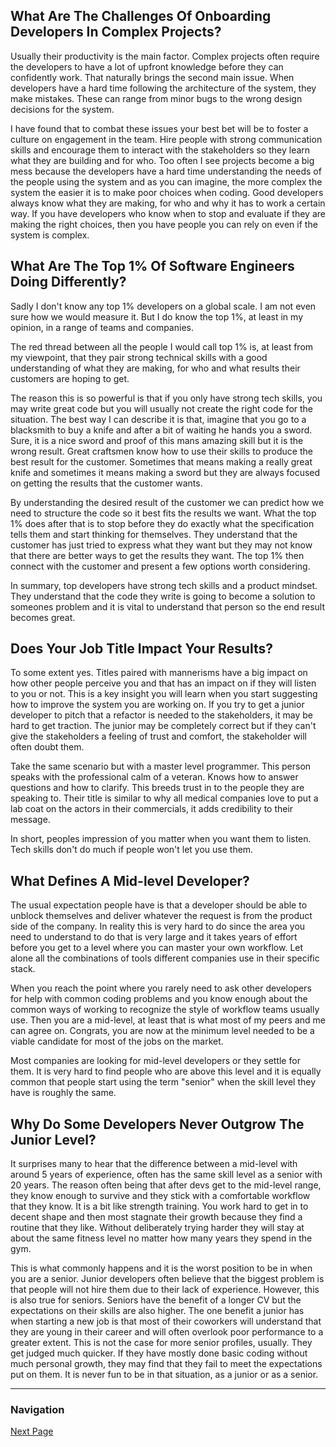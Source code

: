 ## What Are The Challenges Of Onboarding Developers In Complex Projects?

Usually their productivity is the main factor. Complex projects often
require the developers to have a lot of upfront knowledge before they
can confidently work. That naturally brings the second main issue.
When developers have a hard time following the architecture of the
system, they make mistakes. These can range from minor bugs to the
wrong design decisions for the system.

I have found that to combat these issues your best bet will be to
foster a culture on engagement in the team. Hire people with strong
communication skills and encourage them to interact with the stakeholders
so they learn what they are building and for who. Too often I see
projects become a big mess because the developers have a hard time
understanding the needs of the people using the system and as you
can imagine, the more complex the system the easier it is to make
poor choices when coding.
Good developers always know what they are making, for who and why
it has to work a certain way. If you have developers who know when
to stop and evaluate if they are making the right choices, then
you have people you can rely on even if the system is complex.

## What Are The Top 1% Of Software Engineers Doing Differently?

Sadly I don't know any top 1% developers on a global scale. I am
not even sure how we would measure it. But I do know the top 1%,
at least in my opinion, in a range of teams and companies.

The red thread between all the people I would call top 1% is,
at least from my viewpoint, that they pair strong technical skills
with a good understanding of what they are making, for who and
what results their customers are hoping to get.

The reason this is so powerful is that if you only have strong
tech skills, you may write great code but you will usually not
create the right code for the situation. The best way I can
describe it is that, imagine that you go to a blacksmith to
buy a knife and after a bit of waiting he hands you a sword.
Sure, it is a nice sword and proof of this mans amazing skill
but it is the wrong result. Great craftsmen know how to use
their skills to produce the best result for the customer.
Sometimes that means making a really great knife and sometimes
it means making a sword but they are always focused on getting
the results that the customer wants.

By understanding the desired result of the customer we can
predict how we need to structure the code so it best fits
the results we want. What the top 1% does after that is to
stop before they do exactly what the specification tells
them and start thinking for themselves. They understand
that the customer has just tried to express what they
want but they may not know that there are better ways
to get the results they want. The top 1% then connect with
the customer and present a few options worth considering.

In summary, top developers have strong tech skills and
a product mindset. They understand that the code they
write is going to become a solution to someones problem
and it is vital to understand that person so the end
result becomes great.

## Does Your Job Title Impact Your Results?

To some extent yes. Titles paired with mannerisms have a big impact
on how other people perceive you and that has an impact on if they
will listen to you or not. This is a key insight you will learn when
you start suggesting how to improve the system you are working on.
If you try to get a junior developer to pitch that a refactor is needed
to the stakeholders, it may be hard to get traction. The junior may
be completely correct but if they can't give the stakeholders a feeling
of trust and comfort, the stakeholder will often doubt them.

Take the same scenario but with a master level programmer. This person
speaks with the professional calm of a veteran. Knows how to answer
questions and how to clarify. This breeds trust in to the people they
are speaking to. Their title is similar to why all medical companies
love to put a lab coat on the actors in their commercials, it adds
credibility to their message.

In short, peoples impression of you matter when you want them to listen.
Tech skills don't do much if people won't let you use them.

## What Defines A Mid-level Developer?

The usual expectation people have is that a developer should be
able to unblock themselves and deliver whatever the request is
from the product side of the company. In reality this is very
hard to do since the area you need to understand to do that is
very large and it takes years of effort before you get to a level
where you can master your own workflow. Let alone all the combinations
of tools different companies use in their specific stack.

When you reach the point where you rarely need to ask other developers
for help with common coding problems and you know enough about the
common ways of working to recognize the style of workflow teams usually
use. Then you are a mid-level, at least that is what most of my peers
and me can agree on. Congrats, you are now at the minimum level needed
to be a viable candidate for most of the jobs on the market.

Most companies are looking for mid-level developers or they settle
for them.
It is very hard to find people who are above this level and it
is equally common that people start using the term "senior" when the
skill level they have is roughly the same.

## Why Do Some Developers Never Outgrow The Junior Level?

It surprises many to hear that the difference between a mid-level with
around 5 years of experience, often has the same skill level as a
senior with 20 years. The reason often being that after devs get to
the mid-level range, they know enough to survive and they stick with
a comfortable workflow that they know. It is a bit like strength
training. You work hard to get in to decent shape and then most
stagnate their growth because they find a routine that they like.
Without deliberately trying harder they will stay at about the same
fitness level no matter how many years they spend in the gym.

This is what commonly happens and it is the worst position to be
in when you are a senior.
Junior developers often believe that the biggest problem is that people
will not hire them due to their lack of experience. However, this
is also true for seniors. Seniors have the benefit of a longer CV
but the expectations on their skills are also higher.
The one benefit a junior has when starting a new job is that most
of their coworkers will understand that they are young in their
career and will often overlook poor performance to a greater extent.
This is not the case for more senior profiles, usually. They get judged
much quicker. If they have mostly done basic coding without much
personal growth, they may find that they fail to meet the expectations
put on them.
It is never fun to be in that situation, as a junior or as a senior.

---

### Navigation

[Next Page](career_growth_and_job_market/page_033.md)

